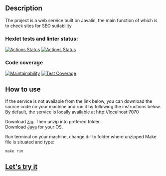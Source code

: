 ## Description
The project is a web service built on Javalin, the main function of which is to check sites for SEO suitability


### Hexlet tests and linter status:
[![Actions Status](https://github.com/sergi-Jr/java-project-72/actions/workflows/hexlet-check.yml/badge.svg)](https://github.com/sergi-Jr/java-project-72/actions)
[![Actions Status](https://github.com/sergi-Jr/java-project-72/actions/workflows/main.yml/badge.svg)](https://github.com/sergi-Jr/java-project-72/actions)

### Code coverage
[![Maintainability](https://api.codeclimate.com/v1/badges/0eee8664b87b9e43e788/maintainability)](https://codeclimate.com/github/sergi-Jr/java-project-72/maintainability)
[![Test Coverage](https://api.codeclimate.com/v1/badges/0eee8664b87b9e43e788/test_coverage)](https://codeclimate.com/github/sergi-Jr/java-project-72/test_coverage)

## How to use

If the service is not available from the link below, you can download the source code on your machine and run it by following the instructions below. By default, the service is locally available at http://localhost:7070

Download [zip](https://github.com/sergi-Jr/page-analyzer/archive/refs/heads/main.zip). Then unzip into prefered folder.  
Download [Java](https://www.java.com/ru/download/manual.jsp) for your OS.

Run terminal on your machine, change dir to folder where unzipped Make file is situated and type:
```
make run
```

## [Let's try it](https://java-project-72-9n0q.onrender.com/)
